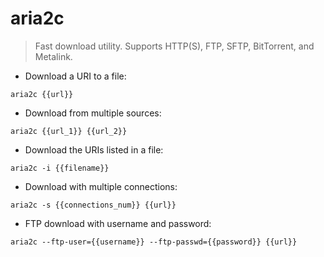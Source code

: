 # aria2c

> Fast download utility.
> Supports HTTP(S), FTP, SFTP, BitTorrent, and Metalink.

- Download a URI to a file:

`aria2c {{url}}`

- Download from multiple sources:

`aria2c {{url_1}} {{url_2}}`

- Download the URIs listed in a file:

`aria2c -i {{filename}}`

- Download with multiple connections:

`aria2c -s {{connections_num}} {{url}}`

- FTP download with username and password:

`aria2c --ftp-user={{username}} --ftp-passwd={{password}} {{url}}`
